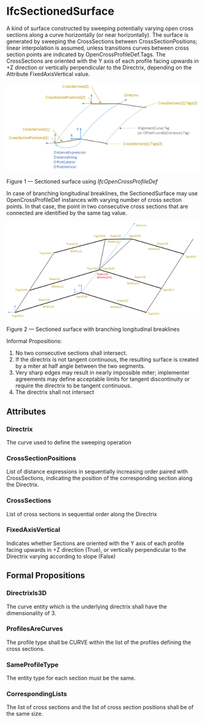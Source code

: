 # IfcSectionedSurface

A kind of surface constructed by sweeping potentially varying open cross sections along a curve horizontally (or near horizontally). The surface is generated by sweeping the CrossSections between CrossSectionPositions; linear interpolation is assumed, unless transitions curves between cross section points are indicated by OpenCrossProfileDef.Tags.
The CrossSections are oriented with the Y axis of each profile facing upwards in +Z direction or vertically perpendicular to the Directrix, depending on the Attribute FixedAxisVertical value.

![sectioned surface](../../../../figures/IfcSectionedSurface_1.png)

Figure 1 &mdash; Sectioned surface using _IfcOpenCrossProfileDef_

In case of branching longitudinal breaklines, the SectionedSurface may use OpenCrossProfileDef instances with varying number of cross section points. In that case, the point in two consecutive cross sections that are connected are identified by the same tag value.

![sectioned surface](../../../../figures/IfcSectionedSurface_2.png)

Figure 2 &mdash; Sectioned surface with branching longitudinal breaklines

Informal Propositions:

1. No two consecutive sections shall intersect.
2. If the directrix is not tangent continuous, the resulting surface is created by a miter at half angle between the two segments.
3. Very sharp edges may result in nearly impossible miter; implementer agreements may define acceptable limits for tangent discontinuity or require the directrix to be tangent continuous.
4. The directrix shall not intersect

## Attributes

### Directrix
The curve used to define the sweeping operation

### CrossSectionPositions
List of distance expressions in sequentially increasing order paired with CrossSections, indicating the position of the corresponding section along the Directrix.

### CrossSections
List of cross sections in sequential order along the Directrix

### FixedAxisVertical
Indicates whether Sections are oriented with the Y axis of each profile facing upwards in +Z direction (True), or vertically perpendicular to the Directrix varying according to slope (False)

## Formal Propositions

### DirectrixIs3D
The curve entity which is the underlying directrix shall have the dimensionality of 3.

### ProfilesAreCurves
The profile type shall be CURVE within the list of the profiles defining the cross sections.

### SameProfileType
The entity type for each section must be the same.

### CorrespondingLists
The list of cross sections and the list of cross section positions shall be of the same size.
